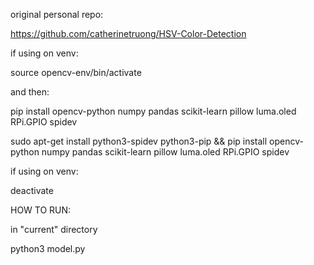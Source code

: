 original personal repo:

https://github.com/catherinetruong/HSV-Color-Detection

if using on venv:

source opencv-env/bin/activate

and then:

pip install opencv-python numpy pandas scikit-learn pillow luma.oled RPi.GPIO spidev

sudo apt-get install python3-spidev python3-pip && pip install opencv-python numpy pandas scikit-learn pillow luma.oled RPi.GPIO spidev


if using on venv:

deactivate

HOW TO RUN:

in "current" directory

python3 model.py
